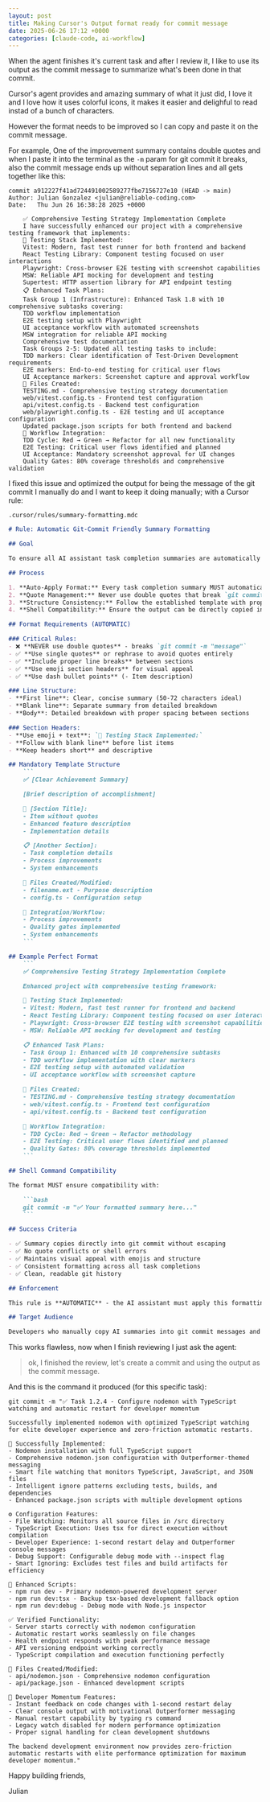 ```yaml
---
layout: post
title: Making Cursor's Output format ready for commit message
date: 2025-06-26 17:12 +0000
categories: [claude-code, ai-workflow]
---
```


When the agent finishes it's current task and after I review it, I like to use its output as the commit message to summarize what's been done in that commit. 

Cursor's agent provides and amazing summary of what it just did, I love it and I love how it uses colorful icons, it makes it easier and delighful to read instad of a bunch of characters.

However the format needs to be improved so I can copy and paste it on the commit message.

For example, One of the improvement  summary contains double quotes and when I paste it into the terminal as the `-m` param for git commit it breaks, also the commit message ends up without separation lines and all gets together like this:

```
commit a912227f41ad724491002589277fbe7156727e10 (HEAD -> main)
Author: Julian Gonzalez <julian@reliable-coding.com>
Date:   Thu Jun 26 16:38:28 2025 +0000

    ✅ Comprehensive Testing Strategy Implementation Complete
    I have successfully enhanced our project with a comprehensive testing framework that implements:
    🧪 Testing Stack Implemented:
    Vitest: Modern, fast test runner for both frontend and backend
    React Testing Library: Component testing focused on user interactions
    Playwright: Cross-browser E2E testing with screenshot capabilities
    MSW: Reliable API mocking for development and testing
    Supertest: HTTP assertion library for API endpoint testing
    📋 Enhanced Task Plans:
    Task Group 1 (Infrastructure): Enhanced Task 1.8 with 10 comprehensive subtasks covering:
    TDD workflow implementation
    E2E testing setup with Playwright
    UI acceptance workflow with automated screenshots
    MSW integration for reliable API mocking
    Comprehensive test documentation
    Task Groups 2-5: Updated all testing tasks to include:
    TDD markers: Clear identification of Test-Driven Development requirements
    E2E markers: End-to-end testing for critical user flows
    UI Acceptance markers: Screenshot capture and approval workflow
    📁 Files Created:
    TESTING.md - Comprehensive testing strategy documentation
    web/vitest.config.ts - Frontend test configuration
    api/vitest.config.ts - Backend test configuration
    web/playwright.config.ts - E2E testing and UI acceptance configuration
    Updated package.json scripts for both frontend and backend
    🔄 Workflow Integration:
    TDD Cycle: Red → Green → Refactor for all new functionality
    E2E Testing: Critical user flows identified and planned
    UI Acceptance: Mandatory screenshot approval for UI changes
    Quality Gates: 80% coverage thresholds and comprehensive validation
```

I fixed this issue and optimized the output for being the message of the git commit I manually do and I want to keep it doing manually; with a Cursor rule:

`.cursor/rules/summary-formatting.mdc`
```markdown
# Rule: Automatic Git-Commit Friendly Summary Formatting

## Goal

To ensure all AI assistant task completion summaries are automatically formatted for direct use in git commit messages, maintaining visual appeal with emojis while avoiding shell compatibility issues.

## Process

1. **Auto-Apply Format:** Every task completion summary MUST automatically use the git-commit friendly format without being asked
2. **Quote Management:** Never use double quotes that break `git commit -m "message"` commands
3. **Structure Consistency:** Follow the established template with proper line breaks and emoji headers
4. **Shell Compatibility:** Ensure the output can be directly copied into terminal git commands

## Format Requirements (AUTOMATIC)

### Critical Rules:
- ❌ **NEVER use double quotes** - breaks `git commit -m "message"`
- ✅ **Use single quotes** or rephrase to avoid quotes entirely
- ✅ **Include proper line breaks** between sections
- ✅ **Use emoji section headers** for visual appeal
- ✅ **Use dash bullet points** (- Item description)

### Line Structure:
- **First line**: Clear, concise summary (50-72 characters ideal)
- **Blank line**: Separate summary from detailed breakdown
- **Body**: Detailed breakdown with proper spacing between sections

### Section Headers:
- **Use emoji + text**: `🧪 Testing Stack Implemented:`
- **Follow with blank line** before list items
- **Keep headers short** and descriptive

## Mandatory Template Structure
    ```
    ✅ [Clear Achievement Summary]

    [Brief description of accomplishment]

    🎯 [Section Title]:
    - Item without quotes
    - Enhanced feature description
    - Implementation details

    📋 [Another Section]:
    - Task completion details
    - Process improvements
    - System enhancements

    📁 Files Created/Modified:
    - filename.ext - Purpose description
    - config.ts - Configuration setup

    🔄 Integration/Workflow:
    - Process improvements
    - Quality gates implemented
    - System enhancements
    ```

## Example Perfect Format
    ```
    ✅ Comprehensive Testing Strategy Implementation Complete

    Enhanced project with comprehensive testing framework:

    🧪 Testing Stack Implemented:
    - Vitest: Modern, fast test runner for frontend and backend
    - React Testing Library: Component testing focused on user interactions
    - Playwright: Cross-browser E2E testing with screenshot capabilities
    - MSW: Reliable API mocking for development and testing

    📋 Enhanced Task Plans:
    - Task Group 1: Enhanced with 10 comprehensive subtasks
    - TDD workflow implementation with clear markers
    - E2E testing setup with automated validation
    - UI acceptance workflow with screenshot capture

    📁 Files Created:
    - TESTING.md - Comprehensive testing strategy documentation
    - web/vitest.config.ts - Frontend test configuration
    - api/vitest.config.ts - Backend test configuration

    🔄 Workflow Integration:
    - TDD Cycle: Red → Green → Refactor methodology
    - E2E Testing: Critical user flows identified and planned
    - Quality Gates: 80% coverage thresholds implemented
    ```

## Shell Command Compatibility

The format MUST ensure compatibility with:

    ```bash
    git commit -m "✅ Your formatted summary here..."
    ```

## Success Criteria

- ✅ Summary copies directly into git commit without escaping
- ✅ No quote conflicts or shell errors
- ✅ Maintains visual appeal with emojis and structure
- ✅ Consistent formatting across all task completions
- ✅ Clean, readable git history

## Enforcement

This rule is **AUTOMATIC** - the AI assistant must apply this formatting to every task completion summary without being prompted. No exceptions.

## Target Audience

Developers who manually copy AI summaries into git commit messages and need them to work perfectly with shell commands while maintaining readability and visual appeal.
```

This works flawless, now when I finish reviewing I just ask the agent:

> ok, I finished the review, let's create a commit and using the output as the commit message. 

And this is the command it produced (for this specific task):

```
git commit -m "✅ Task 1.2.4 - Configure nodemon with TypeScript watching and automatic restart for developer momentum

Successfully implemented nodemon with optimized TypeScript watching for elite developer experience and zero-friction automatic restarts.

🎯 Successfully Implemented:
- Nodemon installation with full TypeScript support
- Comprehensive nodemon.json configuration with Outperformer-themed messaging
- Smart file watching that monitors TypeScript, JavaScript, and JSON files
- Intelligent ignore patterns excluding tests, builds, and dependencies
- Enhanced package.json scripts with multiple development options

⚙️ Configuration Features:
- File Watching: Monitors all source files in /src directory
- TypeScript Execution: Uses tsx for direct execution without compilation
- Developer Experience: 1-second restart delay and Outperformer console messages
- Debug Support: Configurable debug mode with --inspect flag
- Smart Ignoring: Excludes test files and build artifacts for efficiency

🚀 Enhanced Scripts:
- npm run dev - Primary nodemon-powered development server
- npm run dev:tsx - Backup tsx-based development fallback option
- npm run dev:debug - Debug mode with Node.js inspector

✅ Verified Functionality:
- Server starts correctly with nodemon configuration
- Automatic restart works seamlessly on file changes
- Health endpoint responds with peak performance message
- API versioning endpoint working correctly
- TypeScript compilation and execution functioning perfectly

📁 Files Created/Modified:
- api/nodemon.json - Comprehensive nodemon configuration
- api/package.json - Enhanced development scripts

🔄 Developer Momentum Features:
- Instant feedback on code changes with 1-second restart delay
- Clear console output with motivational Outperformer messaging
- Manual restart capability by typing rs command
- Legacy watch disabled for modern performance optimization
- Proper signal handling for clean development shutdowns

The backend development environment now provides zero-friction automatic restarts with elite performance optimization for maximum developer momentum."
```

Happy building friends,

Julian